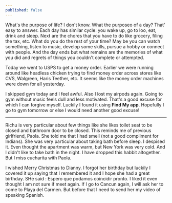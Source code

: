```yaml
---
published: false
---
```


What's the purpose of life? I don't know. What the purposeo of a day? That' easy to answer. Each day has similar cycle: you wake up, go to loo, eat, drink and sleep. Next are the chores that you have to do like grocery, filing the tax, etc. What do you do the rest of your time? May be you can watch something, listen to music, develop some skills, pursue a hobby or connect with people. And the day ends but what remains are the memories of what you did and regrets of things you couldn't complete or attempted.

Today we went to USPS to get a money order. Earlier we were running around like headless chicken trying to find money order across stores like CVS, Walgreen, Haris Teether, etc. It seems like the money order machines were down for all yesterday.

I skipped gym today and I feel awful. Also I lost my airpods again. Going to gym without music feels dull and less motivated. That's a good excuse for which I can forgive myself. Luckily I found it using **Find My app**. Hopefully I go to gym tomorrow or else I would need another good excuse!


---

Richu is very particular about few things like she likes toilet seat to be closed and bathroom door to be closed. This reminds me of previous girlfriend, Paola. She told me that I had smell (not a good compliment for Indians). She was very  particular about taking bath before sleep. I despised it. Even thought the apartment was warm, but New York was very cold. And I didn't like to take bath in the night. I have dropped this habbit altogether. But I miss cucharita with Paola.

I wished Merry Christmas to Dianny. I forgot her birthday but luckily I covered it up saying that I remembered it and I hope she had a great birthday. SHe said : Espero que podamos coincidir pronto. I liked it even thought I am not sure if meet again. If I go to Cancun again, I will ask her to come to Playa del Carmen. But before that I need to send her my video of speaking Spanish.